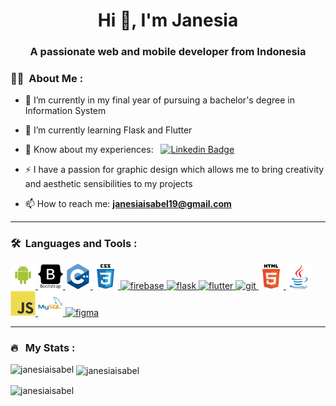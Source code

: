 <h1 align="center">Hi 👋, I'm Janesia</h1>
<h3 align="center">A passionate web and mobile developer from Indonesia</h3>

### :woman_technologist: &nbsp;About Me :

- 🔭 I’m currently in my final year of pursuing a bachelor's degree in Information System

- 🌱 I’m currently learning Flask and Flutter

- 📄 Know about my experiences: &nbsp; [![Linkedin Badge](https://img.shields.io/badge/-Janesia-blue?style=flat&logo=Linkedin&logoColor=white)](https://www.linkedin.com/in/janesia-isabel-601b91243)

- ⚡ I have a passion for graphic design which allows me to bring creativity and aesthetic sensibilities to my projects

- 📫 How to reach me: **janesiaisabel19@gmail.com**


---

### 🛠 &nbsp;Languages and Tools :

<p align="left"> <a href="https://developer.android.com" target="_blank" rel="noreferrer"> <img src="https://raw.githubusercontent.com/devicons/devicon/master/icons/android/android-original-wordmark.svg" alt="android" width="40" height="40"/> </a> <a href="https://getbootstrap.com" target="_blank" rel="noreferrer"> <img src="https://raw.githubusercontent.com/devicons/devicon/master/icons/bootstrap/bootstrap-plain-wordmark.svg" alt="bootstrap" width="40" height="40"/> </a> <a href="https://www.w3schools.com/cpp/" target="_blank" rel="noreferrer"> <img src="https://raw.githubusercontent.com/devicons/devicon/master/icons/cplusplus/cplusplus-original.svg" alt="cplusplus" width="40" height="40"/> </a> <a href="https://www.w3schools.com/css/" target="_blank" rel="noreferrer"> <img src="https://raw.githubusercontent.com/devicons/devicon/master/icons/css3/css3-original-wordmark.svg" alt="css3" width="40" height="40"/> </a> <a href="https://firebase.google.com/" target="_blank" rel="noreferrer"> <img src="https://www.vectorlogo.zone/logos/firebase/firebase-icon.svg" alt="firebase" width="40" height="40"/> </a> <a href="https://flask.palletsprojects.com/" target="_blank" rel="noreferrer"> <img src="https://www.vectorlogo.zone/logos/pocoo_flask/pocoo_flask-icon.svg" alt="flask" width="40" height="40"/> </a> <a href="https://flutter.dev" target="_blank" rel="noreferrer"> <img src="https://www.vectorlogo.zone/logos/flutterio/flutterio-icon.svg" alt="flutter" width="40" height="40"/> </a> <a href="https://git-scm.com/" target="_blank" rel="noreferrer"> <img src="https://www.vectorlogo.zone/logos/git-scm/git-scm-icon.svg" alt="git" width="40" height="40"/> </a> <a href="https://www.w3.org/html/" target="_blank" rel="noreferrer"> <img src="https://raw.githubusercontent.com/devicons/devicon/master/icons/html5/html5-original-wordmark.svg" alt="html5" width="40" height="40"/> </a> <a href="https://www.java.com" target="_blank" rel="noreferrer"> <img src="https://raw.githubusercontent.com/devicons/devicon/master/icons/java/java-original.svg" alt="java" width="40" height="40"/> </a> <a href="https://developer.mozilla.org/en-US/docs/Web/JavaScript" target="_blank" rel="noreferrer"> <img src="https://raw.githubusercontent.com/devicons/devicon/master/icons/javascript/javascript-original.svg" alt="javascript" width="40" height="40"/> </a> <a href="https://www.mysql.com/" target="_blank" rel="noreferrer"> <img src="https://raw.githubusercontent.com/devicons/devicon/master/icons/mysql/mysql-original-wordmark.svg" alt="mysql" width="40" height="40"/> </a> <a href="https://www.figma.com/" target="_blank" rel="noreferrer"> <img src="https://www.vectorlogo.zone/logos/figma/figma-icon.svg" alt="figma" width="40" height="40"/> </a> </p>

---

### 🔥 &nbsp; My Stats :

<p><img align="left" src="https://github-readme-stats.vercel.app/api/top-langs?username=janesiaisabel&show_icons=true&theme=dark&locale=en&layout=compact" alt="janesiaisabel" /></p>

<p>&nbsp;<img align="center" src="https://github-readme-stats.vercel.app/api?username=janesiaisabel&show_icons=true&theme=dark&locale=en" alt="janesiaisabel" /></p>

<p><img align="center" src="https://github-readme-streak-stats.herokuapp.com/?user=janesiaisabel&theme=dark" alt="janesiaisabel" /></p>


